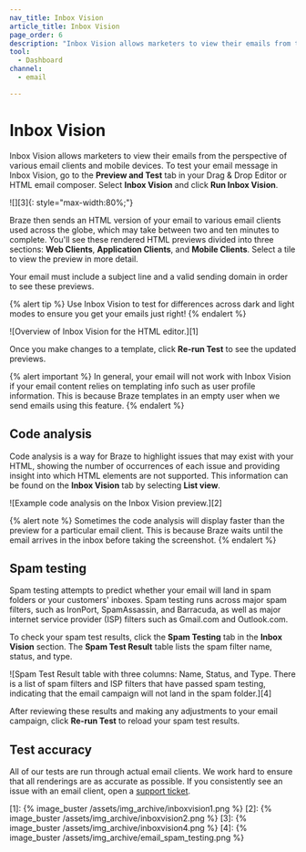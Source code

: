 ```yaml
---
nav_title: Inbox Vision
article_title: Inbox Vision
page_order: 6
description: "Inbox Vision allows marketers to view their emails from the perspective of various email clients and mobile devices. This reference article covers how to set up and use Inbox Vision."
tool:
  - Dashboard
channel:
  - email

---
```


# Inbox Vision

Inbox Vision allows marketers to view their emails from the perspective of various email clients and mobile devices. To test your email message in Inbox Vision, go to the **Preview and Test** tab in your Drag & Drop Editor or HTML email composer. Select **Inbox Vision** and click **Run Inbox Vision**.

![][3]{: style="max-width:80%;"}

Braze then sends an HTML version of your email to various email clients used across the globe, which may take between two and ten minutes to complete. You'll see these rendered HTML previews divided into three sections: **Web Clients**, **Application Clients**, and **Mobile Clients**. Select a tile to view the preview in more detail. 

Your email must include a subject line and a valid sending domain in order to see these previews. 

{% alert tip %}
Use Inbox Vision to test for differences across dark and light modes to ensure you get your emails just right!
{% endalert %}

![Overview of Inbox Vision for the HTML editor.][1]

Once you make changes to a template, click **Re-run Test** to see the updated previews.

{% alert important %} 
In general, your email will not work with Inbox Vision if your email content relies on templating info such as user profile information. This is because Braze templates in an empty user when we send emails using this feature. 
{% endalert %}

## Code analysis

Code analysis is a way for Braze to highlight issues that may exist with your HTML, showing the number of occurrences of each issue and providing insight into which HTML elements are not supported. This information can be found on the **Inbox Vision** tab by selecting <i class="fas fa-list"></i> **List view**.

![Example code analysis on the Inbox Vision preview.][2]

{% alert note %} 
Sometimes the code analysis will display faster than the preview for a particular email client. This is because Braze waits until the email arrives in the inbox before taking the screenshot. 
{% endalert %}

## Spam testing

Spam testing attempts to predict whether your email will land in spam folders or your customers' inboxes. Spam testing runs across major spam filters, such as IronPort, SpamAssassin, and Barracuda, as well as major internet service provider (ISP) filters such as Gmail.com and Outlook.com.

To check your spam test results, click the **Spam Testing** tab in the **Inbox Vision** section. The **Spam Test Result** table lists the spam filter name, status, and type.

![Spam Test Result table with three columns: Name, Status, and Type. There is a list of spam filters and ISP filters that have passed spam testing, indicating that the email campaign will not land in the spam folder.][4]

After reviewing these results and making any adjustments to your email campaign, click **Re-run Test** to reload your spam test results.

## Test accuracy

All of our tests are run through actual email clients. We work hard to ensure that all renderings are as accurate as possible. If you consistently see an issue with an email client, open a [support ticket]({{site.baseurl}}/braze_support/).

[1]: {% image_buster /assets/img_archive/inboxvision1.png %}
[2]: {% image_buster /assets/img_archive/inboxvision2.png %}
[3]: {% image_buster /assets/img_archive/inboxvision4.png %}
[4]: {% image_buster /assets/img_archive/email_spam_testing.png %}

